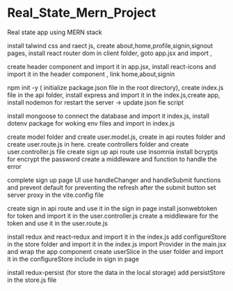 # Real_State_Mern_Project
Real state app using MERN stack

install talwind css and raect js,
create about,home,profile,signin,signout pages,
install react router dom in client folder,
goto app.jsx and import ,

create header component and import it in app.jsx,
install react-icons and import it in the header component ,
link home,about,signin

npm init -y ( initialize package.json file in the root directory),
create index.js file in the api folder,
install express and import it in the index.js,create app,
install nodemon for restart the server -> update json fie script

install mongoose to connect the database and import it index.js,
install dotenv package for woking env files and import in index.js

create model folder and create user.model.js,
create in api routes folder and create user.route.js in here.
create controllers folder and create user.controller.js file
create sign up api route use insomnia
install bcryptjs for encrypt the password
create a middleware and function to handle the error

complete sign up page UI
use handleChanger and handleSubmit functions and prevent default for 
preventing the refresh after the submit button
set server proxy in the vite.config file

create sign in api route and use it in the sign in page
install jsonwebtoken for token and import it in the user.controller.js
create a middleware for the token and use it in the user.route.js

install redux and react-redux and import it in the index.js
add configureStore in the store folder and import it in the index.js
import Provider in the main.jsx and wrap the app component
create userSlice in the user folder and import it in the configureStore
include in sign in page

install redux-persist (for store the data in the local storage)
add persistStore in the store.js file
